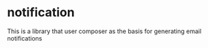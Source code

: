 # notification
This is a library that user composer as the basis for generating email notifications
